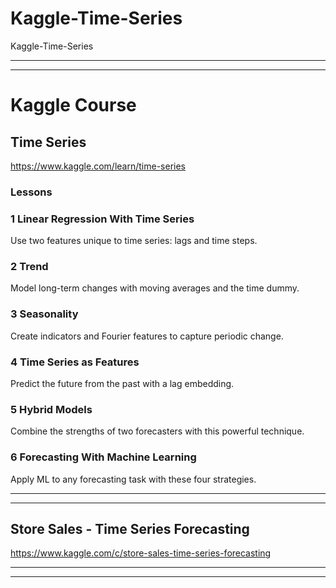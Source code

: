 # Kaggle-Time-Series
Kaggle-Time-Series



-------
-------

# Kaggle Course

## Time Series
https://www.kaggle.com/learn/time-series

### Lessons

### 1 Linear Regression With Time Series
Use two features unique to time series: lags and time steps.

### 2 Trend
Model long-term changes with moving averages and the time dummy.

### 3 Seasonality
Create indicators and Fourier features to capture periodic change.

### 4 Time Series as Features
Predict the future from the past with a lag embedding.

### 5 Hybrid Models
Combine the strengths of two forecasters with this powerful technique.

### 6 Forecasting With Machine Learning
Apply ML to any forecasting task with these four strategies.


-------
-------


## Store Sales - Time Series Forecasting
https://www.kaggle.com/c/store-sales-time-series-forecasting




-------
-------




